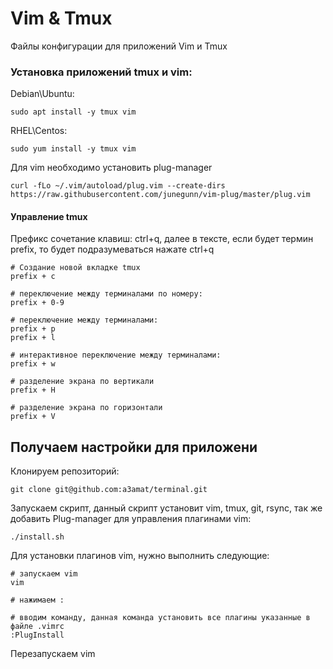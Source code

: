 # Vim & Tmux
Файлы конфигурации для приложений Vim и Tmux

### Установка приложений tmux и vim:
Debian\Ubuntu:
```
sudo apt install -y tmux vim
```
RHEL\Centos:
```
sudo yum install -y tmux vim
```
Для vim необходимо установить plug-manager
```
curl -fLo ~/.vim/autoload/plug.vim --create-dirs https://raw.githubusercontent.com/junegunn/vim-plug/master/plug.vim
```

#### Управление tmux
Префикс сочетание клавиш: ctrl+q, далее в тексте, если будет термин prefix, то будет подразумеваться нажате ctrl+q
```
# Создание новой вкладке tmux
prefix + c

# переключение между терминалами по номеру:
prefix + 0-9

# переключение между терминалами:
prefix + p
prefix + l

# интерактивное переключение между терминалами:
prefix + w

# разделение экрана по вертикали
prefix + H

# разделение экрана по горизонтали
prefix + V
```

## Получаем настройки для приложени
Клонируем репозиторий:
```
git clone git@github.com:a3amat/terminal.git
```
Запускаем скрипт, данный скрипт установит vim, tmux, git, rsync, так же добавить Plug-manager для управления плагинами vim:
```
./install.sh
```

Для установки плагинов vim, нужно выполнить следующие:
```
# запускаем vim
vim

# нажимаем :

# вводим команду, данная команда установить все плагины указанные в файле .vimrc
:PlugInstall
```
Перезапускаем vim




